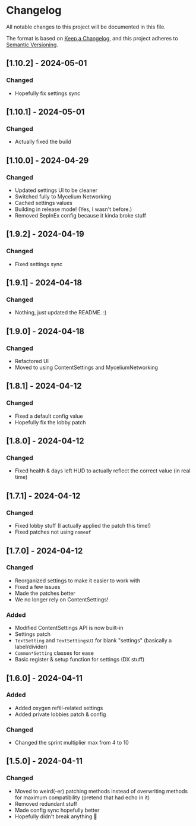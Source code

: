 # Changelog

All notable changes to this project will be documented in this file.

The format is based on [Keep a Changelog](https://keepachangelog.com/en/1.1.0/),
and this project adheres to [Semantic Versioning](https://semver.org/spec/v2.0.0.html).

## [1.10.2] - 2024-05-01

### Changed

- Hopefully fix settings sync

## [1.10.1] - 2024-05-01

### Changed

- Actually fixed the build

## [1.10.0] - 2024-04-29

### Changed

- Updated settings UI to be cleaner
- Switched fully to Mycelium Networking
- Cached settings values
- Building in release mode! (Yes, I wasn't before.)
- Removed BepInEx config because it kinda broke stuff

## [1.9.2] - 2024-04-19

### Changed

- Fixed settings sync

## [1.9.1] - 2024-04-18

### Changed

- Nothing, just updated the README. :)

## [1.9.0] - 2024-04-18

### Changed

- Refactored UI
- Moved to using ContentSettings and MyceliumNetworking

## [1.8.1] - 2024-04-12

### Changed

- Fixed a default config value
- Hopefully fix the lobby patch

## [1.8.0] - 2024-04-12

### Changed

- Fixed health & days left HUD to actually reflect the correct value (in real time)

## [1.7.1] - 2024-04-12

### Changed

- Fixed lobby stuff (I actually applied the patch this time!)
- Fixed patches not using `nameof`

## [1.7.0] - 2024-04-12

### Changed

- Reorganized settings to make it easier to work with
- Fixed a few issues
- Made the patches better
- We no longer rely on ContentSettings!

### Added

- Modified ContentSettings API is now built-in
- Settings patch
- `TextSetting` and `TextSettingsUI` for blank "settings" (basically a label/divider)
- `Common*Setting` classes for ease
- Basic register & setup function for settings (DX stuff)

## [1.6.0] - 2024-04-11

### Added

- Added oxygen refill-related settings
- Added private lobbies patch & config

### Changed

- Changed the sprint multiplier max from 4 to 10

## [1.5.0] - 2024-04-11

### Changed

- Moved to weird(-er) patching methods instead of overwriting methods for maximum compatibility (pretend that had echo in it)
- Removed redundant stuff
- Made config sync hopefully better
- Hopefully didn't break anything :pray:
